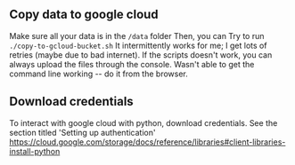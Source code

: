 ## Copy data to google cloud
Make sure all your data is in the `/data` folder
Then, you can Try to run `./copy-to-gcloud-bucket.sh`
It intermittently works for me; I get lots of retries (maybe due to bad internet).
If the scripts doesn't work, you can always upload the files through the console.
Wasn't able to get the command line working -- do it from the browser.

## Download credentials
To interact with google cloud with python, download credentials.
See the section titled 'Setting up authentication'
https://cloud.google.com/storage/docs/reference/libraries#client-libraries-install-python
